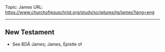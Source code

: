 Topic: James
URL: https://www.churchofjesuschrist.org/study/scriptures/tg/james?lang=eng

---

## New Testament

- See BDÂ James; James, Epistle of

